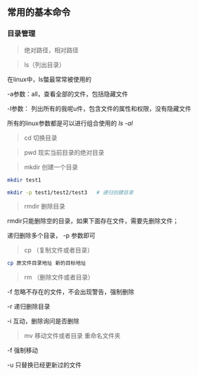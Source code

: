 ## 常用的基本命令

### 目录管理

> 绝对路径，相对路径

> ls（列出目录）

在linux中，ls螫最常常被使用的

-a参数：all，查看全部的文件，包括隐藏文件

-l参数： 列出所有的我呢u件，包含文件的属性和权限，没有隐藏文件

所有的linux参数都是可以进行组合使用的 *ls -al*

> cd 切换目录 

> pwd 现实当前目录的绝对目录

> mkdir 创建一个目录

```bash
mkdir test1 

mkdir -p test1/test2/test3   # 递归创建目录
```

> rmdir 删除目录

rmdir只能删除空的目录，如果下面存在文件，需要先删除文件；

递归删除多个目录， -p 参数即可

> cp （复制文件或者目录）

```bash
cp 原文件目录地址 新的目标地址
```

> rm （删除文件或者目录）

-f 忽略不存在的文件，不会出现警告，强制删除

-r 递归删除目录

-i 互动，删除询问是否删除

> mv 移动文件或者目录 重命名文件夹

-f 强制移动

-u 只替换已经更新过的文件